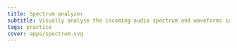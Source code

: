 ```yaml
---
title: Spectrum analyzer
subtitle: Visually analyse the incoming audio spectrum and waveforms in realtime
tags: practice
cover: apps/spectrum.svg
---
```


<client-only>
  <pitch-spectrum />
  <svg-save svg="pitch-spectrum" />
</client-only>